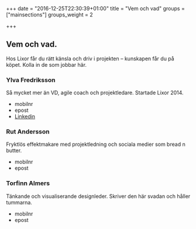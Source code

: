 +++
date = "2016-12-25T22:30:39+01:00"
title = "Vem och vad"
groups = ["mainsections"]
groups_weight = 2

+++

## Vem och vad.
Hos Lixor får du rätt känsla och driv i projekten – kunskapen får du på köpet.
Kolla in de som jobbar här.
<!--more-->

### Ylva Fredriksson
Så mycket mer än VD, agile coach och projektledare. Startade Lixor 2014.

* mobilnr
* epost
* [Linkedin](https://se.linkedin.com/in/ylvafredriksson)

### Rut Andersson
Fryktlös effektmakare med projektledning och sociala medier som bread n butter.

* mobilnr
* epost

### Torfinn Almers
Tänkande och visualiserande designleder. Skriver den här svadan och håller tummarna.

* mobilnr
* epost

